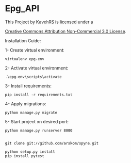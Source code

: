 # Epg_API


This Project by KavehRS is licensed under a

<a rel="license" href="http://creativecommons.org/licenses/by-nc/3.0/">Creative Commons 
Attribution Non-Commercial 3.0 License</a>.


Installation Guide:

1- Create virtual environment:

    virtualenv epg-env
    
2- Activate virtual environment:

    .\epg-env\scripts\activate
    
3- Install requirements:

    pip install -r requirements.txt
    
4- Apply migrations:

    python manage.py migrate
    
5- Start project on desired port:

    python manage.py runserver 8000
    
    
    git clone git://github.com/arskom/spyne.git
    
    python setup.py install
    pip install pytest